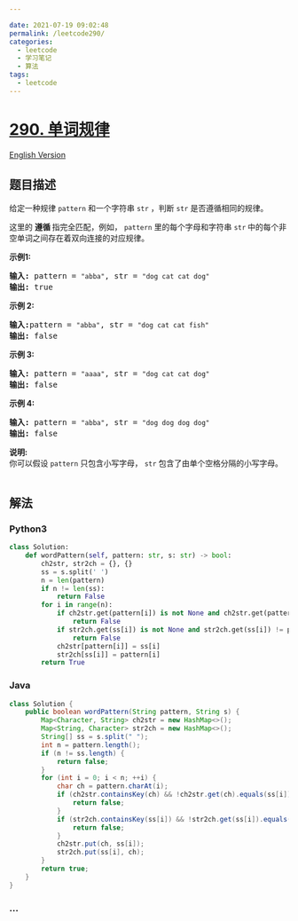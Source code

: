 ```yaml
---

date: 2021-07-19 09:02:48
permalink: /leetcode290/
categories:
  - leetcode
  - 学习笔记
  - 算法  
tags:
  - leetcode
---
```

# [290. 单词规律](https://leetcode-cn.com/problems/word-pattern)

[English Version](https://github.com/doocs/leetcode/blob/main/solution/0200-0299/0290.Word%20Pattern/README_EN.md)

## 题目描述

<!-- 这里写题目描述 -->

<p>给定一种规律 <code>pattern</code>&nbsp;和一个字符串&nbsp;<code>str</code>&nbsp;，判断 <code>str</code> 是否遵循相同的规律。</p>

<p>这里的&nbsp;<strong>遵循&nbsp;</strong>指完全匹配，例如，&nbsp;<code>pattern</code>&nbsp;里的每个字母和字符串&nbsp;<code>str</code><strong>&nbsp;</strong>中的每个非空单词之间存在着双向连接的对应规律。</p>

<p><strong>示例1:</strong></p>

<pre><strong>输入:</strong> pattern = <code>&quot;abba&quot;</code>, str = <code>&quot;dog cat cat dog&quot;</code>
<strong>输出:</strong> true</pre>

<p><strong>示例 2:</strong></p>

<pre><strong>输入:</strong>pattern = <code>&quot;abba&quot;</code>, str = <code>&quot;dog cat cat fish&quot;</code>
<strong>输出:</strong> false</pre>

<p><strong>示例 3:</strong></p>

<pre><strong>输入:</strong> pattern = <code>&quot;aaaa&quot;</code>, str = <code>&quot;dog cat cat dog&quot;</code>
<strong>输出:</strong> false</pre>

<p><strong>示例&nbsp;4:</strong></p>

<pre><strong>输入:</strong> pattern = <code>&quot;abba&quot;</code>, str = <code>&quot;dog dog dog dog&quot;</code>
<strong>输出:</strong> false</pre>

<p><strong>说明:</strong><br>
你可以假设&nbsp;<code>pattern</code>&nbsp;只包含小写字母，&nbsp;<code>str</code>&nbsp;包含了由单个空格分隔的小写字母。&nbsp; &nbsp;&nbsp;</p>


## 解法

<!-- 这里可写通用的实现逻辑 -->

<!-- tabs:start -->

### **Python3**

<!-- 这里可写当前语言的特殊实现逻辑 -->

```python
class Solution:
    def wordPattern(self, pattern: str, s: str) -> bool:
        ch2str, str2ch = {}, {}
        ss = s.split(' ')
        n = len(pattern)
        if n != len(ss):
            return False
        for i in range(n):
            if ch2str.get(pattern[i]) is not None and ch2str.get(pattern[i]) != ss[i]:
                return False
            if str2ch.get(ss[i]) is not None and str2ch.get(ss[i]) != pattern[i]:
                return False
            ch2str[pattern[i]] = ss[i]
            str2ch[ss[i]] = pattern[i]
        return True
```

### **Java**

<!-- 这里可写当前语言的特殊实现逻辑 -->

```java
class Solution {
    public boolean wordPattern(String pattern, String s) {
        Map<Character, String> ch2str = new HashMap<>();
        Map<String, Character> str2ch = new HashMap<>();
        String[] ss = s.split(" ");
        int n = pattern.length();
        if (n != ss.length) {
            return false;
        }
        for (int i = 0; i < n; ++i) {
            char ch = pattern.charAt(i);
            if (ch2str.containsKey(ch) && !ch2str.get(ch).equals(ss[i])) {
                return false;
            }
            if (str2ch.containsKey(ss[i]) && !str2ch.get(ss[i]).equals(ch)) {
                return false;
            }
            ch2str.put(ch, ss[i]);
            str2ch.put(ss[i], ch);
        }
        return true;
    }
}
```

### **...**

```

```

<!-- tabs:end -->
